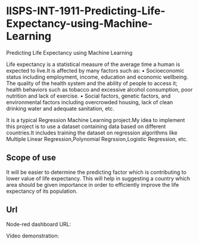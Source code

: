 # llSPS-INT-1911-Predicting-Life-Expectancy-using-Machine-Learning
Predicting Life Expectancy using Machine Learning

Life expectancy is a statistical measure of the average time a human is expected to live.It is affected by many factors such as: 
• Socioeconomic status including employment, income, education and economic wellbeing. The quality of the health system and the ability of people to access it; health behaviors such as tobacco and excessive alcohol consumption, poor nutrition and lack of exercise.
• Social factors, genetic factors, and environmental factors including overcrowded housing, lack of clean drinking water and adequate sanitation, etc.

It is a typical Regression Machine Learning project.My idea to implement this project is to use a dataset containing data based on different countries.It includes  training the dataset on regression algorithms like Multiple Linear Regression,Polynomial Regrssion,Logistic Regression, etc.

## Scope of use

It will be easier to determine the predicting factor which is contributing to lower value of life expectancy. This will help in suggesting a country which area should be given importance in order to efficiently improve the life expectancy of its population.

## Url
Node-red dashboard URL:

Video demonstration:

